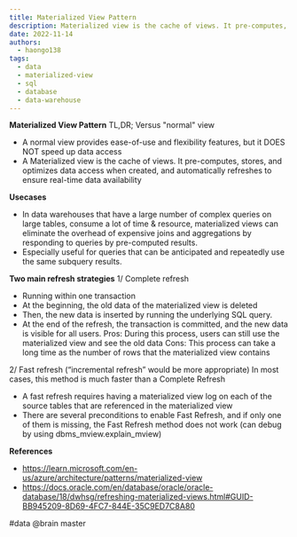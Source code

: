 ```yaml
---
title: Materialized View Pattern
description: Materialized view is the cache of views. It pre-computes, stores, and optimizes data access when created, and automatically refreshes to ensure real-time data availability.
date: 2022-11-14
authors:
  - haongo138
tags:
  - data
  - materialized-view
  - sql
  - database
  - data-warehouse
---
```


**Materialized View Pattern**
TL,DR;
Versus "normal" view

- A normal view provides ease-of-use and flexibility features, but it DOES NOT speed up data access
- A Materialized view is the cache of views. It pre-computes, stores, and optimizes data access when created, and automatically refreshes to ensure real-time data availability

**Usecases**

- In data warehouses that have a large number of complex queries on large tables, consume a lot of time & resource, materialized views can eliminate the overhead of expensive joins and aggregations by responding to queries by pre-computed results.
- Especially useful for queries that can be anticipated and repeatedly use the same subquery results.

**Two main refresh strategies**
1/ Complete refresh

- Running within one transaction
- At the beginning, the old data of the materialized view is deleted
- Then, the new data is inserted by running the underlying SQL query.
- At the end of the refresh, the transaction is committed, and the new data is visible for all users.
  Pros: During this process, users can still use the materialized view and see the old data
  Cons: This process can take a long time as the number of rows that the materialized view contains

2/ Fast refresh (“incremental refresh” would be more appropriate)
In most cases, this method is much faster than a Complete Refresh

- A fast refresh requires having a materialized view log on each of the source tables that are referenced in the materialized view
- There are several preconditions to enable Fast Refresh, and if only one of them is missing, the Fast Refresh method does not work (can debug by using dbms_mview.explain_mview)

**References**

- https://learn.microsoft.com/en-us/azure/architecture/patterns/materialized-view
- https://docs.oracle.com/en/database/oracle/oracle-database/18/dwhsg/refreshing-materialized-views.html#GUID-BB945209-8D69-4FC7-844E-35C9ED7C8A80

#data
@brain master

